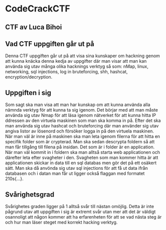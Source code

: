 # CodeCrackCTF

## CTF av Luca Bihoi
  
## Vad CTF uppgiften går ut på
  
Denna CTF uppgiften går ut på att visa sina kunskaper om hackning genom att kunna knäcka denna kedja av uppgifter där man visar att man kan använda sig utav många olika hacknings verktyg så som: nMap, linux, networking, 
sql injections, log in bruteforcing, shh, hashcat, encryption/decryption.

## Uppgiften i sig
  
Som sagt ska man visa att man har kunskap om att kunna använda alla nämnda verktyg för att kunna ta sig igenom. Det börjar med att man måste använda sig utav Nmap för att läsa igenom nätverket för att kunna hitta IP ddressen av den virtuela maskinen som man ska komma 
in på. Efter det ska man använda sig utav hashcat och bruteforcing där man använder sig utav angiva listor av lösenord och försöker logga in på den virtuela maskinen. När man väl är inne på maskinen ska man leta igenom filerna för att hitta en specifik folder som är 
crypterad. Man ska sedan descrypta foldern så att man får tillgång till filena på insidan. Det som är i folder är en application. När man väl kommit in i foldern ska man alltså starta web applicationen och därefter leta efter svagheter i den. Svagheten som man kommer 
hitta är att applicationen skickar in data till en sql databas men gör det på ett osäkert sätt. Man ska då anvönda sig utav sql injections för att få ut data ifrån databasen och i datan man får ut ligger också flaggan med formatet 210s{…}​.

## Svårighetsgrad

Svårighetes graden ligger på 1 alltså svår till nästan omöjlig. Detta är inte pågrund utav att uppgiften i sig är extremt svår utan mer att det är väldigt osannoligt att någon kommer att ha erfarenheten för att se vad nästa steg är och hur man läser steget med korrekt 
hacking verktyg.
